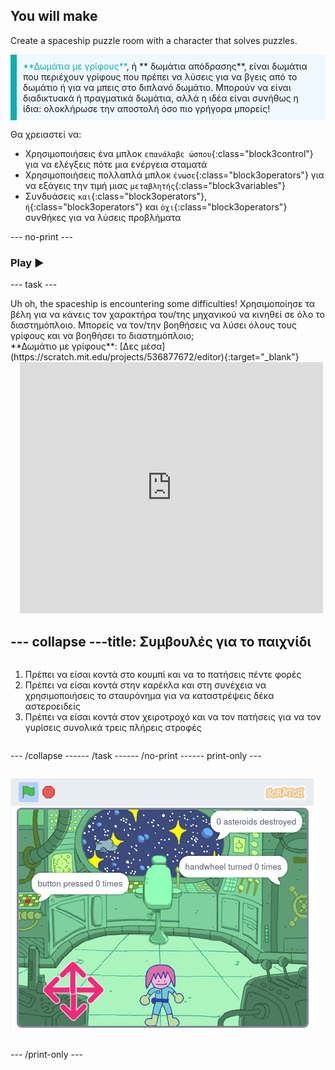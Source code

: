 ## You will make

Create a spaceship puzzle room with a character that solves puzzles.

<p style="border-left: solid; border-width:10px; border-color: #0faeb0; background-color: aliceblue; padding: 10px;">
<span style="color: #0faeb0">**Δωμάτια με γρίφους**</span>, ή ** δωμάτια απόδρασης**, είναι δωμάτια που περιέχουν γρίφους που πρέπει να λύσεις για να βγεις από το δωμάτιο ή για να μπεις στο διπλανό δωμάτιο. Μπορούν να είναι διαδικτυακά ή πραγματικά δωμάτια, αλλά η ιδέα είναι συνήθως η ίδια: ολοκλήρωσε την αποστολή όσο πιο γρήγορα μπορείς!
</p>

Θα χρειαστεί να:
+ Χρησιμοποιήσεις ένα μπλοκ `επανάλαβε ώσπου`{:class="block3control"} για να ελέγξεις πότε μια ενέργεια σταματά
+ Χρησιμοποιήσεις πολλαπλά μπλοκ `ένωσε`{:class="block3operators"} για να εξάγεις την τιμή μιας `μεταβλητής`{:class="block3variables"}
+ Συνδυάσεις `και`{:class="block3operators"}, `ή`{:class="block3operators"} και `όχι`{:class="block3operators"} συνθήκες για να λύσεις προβλήματα

--- no-print ---

### Play ▶️

--- task ---

<div style="display: flex; flex-wrap: wrap">
<div style="flex-basis: 175px; flex-grow: 1">  
Uh oh, the spaceship is encountering some difficulties! Χρησιμοποίησε τα βέλη για να κάνεις τον χαρακτήρα του/της μηχανικού να κινηθεί σε όλο το διαστημόπλοιο. Μπορείς να τον/την βοηθήσεις να λύσει όλους τους γρίφους και να βοηθήσει το διαστημόπλοιο;
</div>
<div>
**Δωμάτιο με γρίφους**: [Δες μέσα](https://scratch.mit.edu/projects/536877672/editor){:target="_blank"}
<div class="scratch-preview" style="margin-left: 15px;">
  <iframe allowtransparency="true" width="485" height="402" src="https://scratch.mit.edu/projects/embed/536877672/?autostart=false" frameborder="0"></iframe>
</div>

</div>

--- collapse ---
---
title: Συμβουλές για το παιχνίδι
---

1. Πρέπει να είσαι κοντά στο κουμπί και να το πατήσεις πέντε φορές
2. Πρέπει να είσαι κοντά στην καρέκλα και στη συνέχεια να χρησιμοποιήσεις το σταυρόνημα για να καταστρέψεις δέκα αστεροειδείς
3. Πρέπει να είσαι κοντά στον χειροτροχό και να τον πατήσεις για να τον γυρίσεις συνολικά τρεις πλήρεις στροφές


--- /collapse ---

--- /task ---

--- /no-print ---

--- print-only ---

![Ολοκληρωμένο έργο](images/showcase_static.png)

--- /print-only ---


